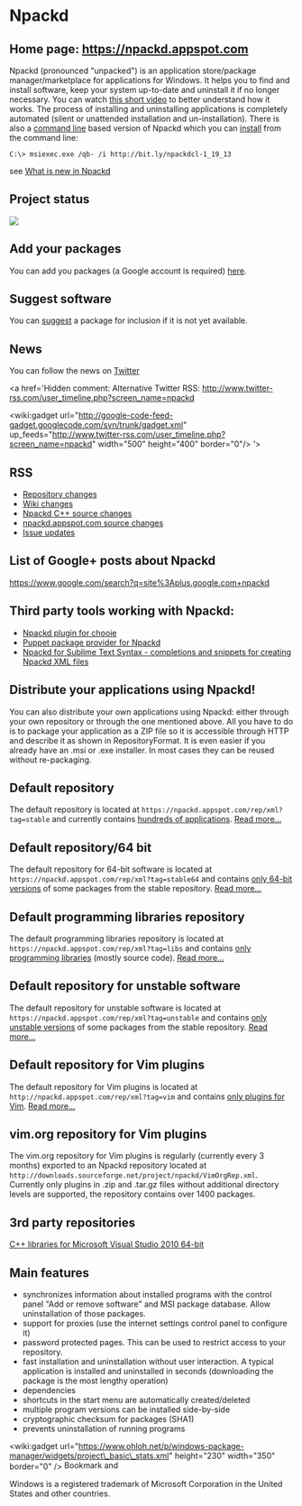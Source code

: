 # Npackd #

## Home page: https://npackd.appspot.com ##

Npackd (pronounced "unpacked") is an application store/package manager/marketplace for applications for Windows. It helps you to find and install software, keep your system up-to-date and uninstall it if no longer necessary. You can watch [this short video](http://www.youtube.com/watch?v=7ZkJ2i2xbow) to better understand how it works. The process of installing and uninstalling applications is completely automated (silent or unattended installation and un-installation). There is also a [command line](CommandLine.md) based version of Npackd which you can [install](CommandLineInstallation.md) from the command line:

```
C:\> msiexec.exe /qb- /i http://bit.ly/npackdcl-1_19_13
```

see [What is new in Npackd](ChangeLog.md)

## Project status ##
[![](https://ci.appveyor.com/api/projects/status/f0sqwvjci85dx5q0?notused=image.png)](https://ci.appveyor.com/project/tim-lebedkov/windows-package-manager-npackd-cpp/build/artifacts)

## Add your packages ##
You can add you packages (a Google account is required) [here](https://npackd.appspot.com/package/new).

## Suggest software ##
You can [suggest](http://code.google.com/p/windows-package-manager/issues/entry?template=Suggest%20software) a package for inclusion if it is not yet available.

## News ##
You can follow the news on [Twitter](http://twitter.com/Npackd)

<a href='Hidden comment: 
Alternative Twitter RSS: http://www.twitter-rss.com/user_timeline.php?screen_name=npackd

<wiki:gadget url="http://google-code-feed-gadget.googlecode.com/svn/trunk/gadget.xml" up_feeds="http://www.twitter-rss.com/user_timeline.php?screen_name=npackd" width="500" height="400" border="0"/>
'></a>

## RSS ##
  * [Repository changes](http://code.google.com/feeds/p/windows-package-manager/hgchanges/basic)
  * [Wiki changes](http://code.google.com/feeds/p/windows-package-manager/hgchanges/basic?repo=wiki)
  * [Npackd C++ source changes](http://code.google.com/feeds/p/windows-package-manager/hgchanges/basic?repo=npackd-cpp)
  * [npackd.appspot.com source changes](http://code.google.com/feeds/p/windows-package-manager/hgchanges/basic?repo=npackd-gae-web)
  * [Issue updates](http://code.google.com/feeds/p/windows-package-manager/issueupdates/basic)

## List of Google+ posts about Npackd ##
https://www.google.com/search?q=site%3Aplus.google.com+npackd

## Third party tools working with Npackd: ##
  * [Npackd plugin for chooie](https://github.com/TomPeters/chooie.Npackd)
  * [Puppet package provider for Npackd](http://forge.puppetlabs.com/badgerious/npackd)
  * [Npackd for Sublime Text Syntax - completions and snippets for creating Npackd XML files](https://sublime.wbond.net/packages/Npackd)

## Distribute your applications using Npackd! ##
You can also distribute your own applications using Npackd: either through your own repository or through the one mentioned above. All you have to do is to package your application as a ZIP file so it is accessible through HTTP and describe it as shown in RepositoryFormat. It is even easier if you already have an .msi or .exe installer. In most cases they can be reused without re-packaging.

## Default repository ##
The default repository is located at `https://npackd.appspot.com/rep/xml?tag=stable` and currently contains [hundreds of applications](https://npackd.appspot.com/rep/xml?tag=stable). [Read more...](DefaultRepository.md)

## Default repository/64 bit ##
The default repository for 64-bit software is located at `https://npackd.appspot.com/rep/xml?tag=stable64` and contains [only 64-bit versions](https://npackd.appspot.com/rep/xml?tag=stable64) of some packages from the stable repository. [Read more...](DefaultRepository64Bit.md)

## Default programming libraries repository ##
The default programming libraries repository is located at `https://npackd.appspot.com/rep/xml?tag=libs` and contains [only programming libraries](https://npackd.appspot.com/rep/xml?tag=libs) (mostly source code). [Read more...](LibrariesRepository.md)

## Default repository for unstable software ##
The default repository for unstable software is located at `https://npackd.appspot.com/rep/xml?tag=unstable` and contains [only unstable versions](https://npackd.appspot.com/rep/xml?tag=unstable) of some packages from the stable repository. [Read more...](DefaultRepositoryUnstableSofware.md)

## Default repository for Vim plugins ##
The default repository for Vim plugins is located at `http://npackd.appspot.com/rep/xml?tag=vim` and contains [only plugins for Vim](http://npackd.appspot.com/rep/xml?tag=vim). [Read more...](DefaultRepositoryVimPlugins.md)

## vim.org repository for Vim plugins ##
The vim.org repository for Vim plugins is regularly (currently every 3 months) exported to an Npackd repository located at `http://downloads.sourceforge.net/project/npackd/VimOrgRep.xml`. Currently only plugins in .zip and .tar.gz files without additional directory levels are supported, the repository contains over 1400 packages.

## 3rd party repositories ##
[C++ libraries for Microsoft Visual Studio 2010 64-bit](http://www.maths.lth.se/matematiklth/personal/petter/packages/)

## Main features ##
  * synchronizes information about installed programs with the control panel "Add or remove software" and MSI package database. Allow uninstallation of those packages.
  * support for proxies (use the internet settings control panel to configure it)
  * password protected pages. This can be used to restrict access to your repository.
  * fast installation and uninstallation without user interaction. A typical application is installed and uninstalled in seconds (downloading the package is the most lengthy operation)
  * dependencies
  * shortcuts in the start menu are automatically created/deleted
  * multiple program versions can be installed side-by-side
  * cryptographic checksum for packages (SHA1)
  * prevents uninstallation of running programs

&lt;wiki:gadget url="https://www.ohloh.net/p/windows-package-manager/widgets/project\_basic\_stats.xml" height="230" width="350" border="0" /&gt;
<a href='http://www.addthis.com/bookmark.php?v=250&amp;username=xa-4c376eea7c4cc880'><img src='https://s7.addthis.com/static/btn/v2/lg-share-en.gif' alt='Bookmark and Share' width='125' height='16' /></a>


Windows is a registered trademark of Microsoft Corporation in the United States and other countries.
